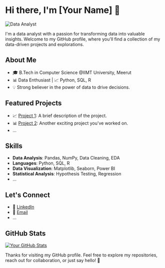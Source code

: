 <!-- Header -->
# Hi there, I'm [Your Name] 👋
![Data Analyst](https://example.com/your-banner-image.jpeg)

I'm a data analyst with a passion for transforming data into valuable insights. Welcome to my GitHub profile, where you'll find a collection of my data-driven projects and explorations.

<!-- About Me -->
## About Me

- 🎓 B.Tech in Computer Science @IIMT University, Meerut
- 📊 Data Enthusiast | 📈 Python, SQL, R
- 💡 Strong believer in the power of data to drive decisions.

<!-- Featured Projects -->
## Featured Projects

- 📈 [Project 1](https://github.com/yourusername/project1): A brief description of the project.
- 📊 [Project 2](https://github.com/yourusername/project2): Another exciting project you've worked on.
- ...

<!-- Skills -->
## Skills

- **Data Analysis**: Pandas, NumPy, Data Cleaning, EDA
- **Languages**: Python, SQL, R
- **Data Visualization**: Matplotlib, Seaborn, Power BI
- **Statistical Analysis**: Hypothesis Testing, Regression
- ...

<!-- Let's Connect -->
## Let's Connect

- 💼 [LinkedIn](https://www.linkedin.com/in/yourusername)
- 📧 [Email](mailto:youremail@example.com)
- ...

<!-- GitHub Stats -->
## GitHub Stats

[![Your GitHub Stats](https://github-readme-stats.vercel.app/api?username=yourusername)](https://github.com/anuraghazra/github-readme-stats)

<!-- Footer -->
Thanks for visiting my GitHub profile. Feel free to explore my repositories, reach out for collaboration, or just say hello! 🚀

